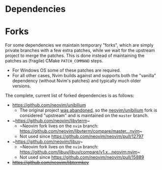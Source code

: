 Dependencies
============

Forks
=====

For some dependencies we maintain temporary "forks", which are simply private branches with a few extra patches, while we wait for the upstream project to merge the patches. This is done instead of maintaining the patches as (fragile) CMake `PATCH_COMMAND` steps.

* For Windows OS some of these patches are required.
* For all other cases, Nvim builds against and supports both the "vanilla" dependency (without Nvim's patches) and typically much older versions.

The complete, current list of forked dependencies is as follows:

* https://github.com/neovim/unibilium
  * The original project [was abandoned](https://github.com/neovim/neovim/issues/10302), so the [neovim/unibilium](https://github.com/neovim/unibilium) fork is considered "upstream" and is maintained on the `master` branch.
* ~https://github.com/neovim/libvterm~
  * ~Neovim fork lives on the `nvim` branch: https://github.com/neovim/libvterm/compare/master...nvim~
  * Not used since https://github.com/neovim/neovim/pull/12797
* ~https://github.com/neovim/libuv~
  * ~Neovim fork lives on the `nvim` branch: https://github.com/libuv/libuv/compare/v1.x...neovim:nvim~
  * Not used since https://github.com/neovim/neovim/pull/15889
* ~~https://github.com/neovim/libtermkey~~
